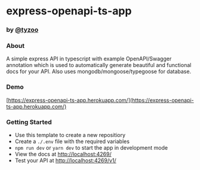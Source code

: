 # express-openapi-ts-app
### by [@tyzoo](https://github.io/tyzoo)

### About
A simple express API in typescript with example OpenAPI/Swagger annotation which is used to automatically generate beautiful and functional docs for your API. Also uses mongodb/mongoose/typegoose for database.

### Demo
[https://express-openapi-ts-app.herokuapp.com/](https://express-openapi-ts-app.herokuapp.com/)

### Getting Started
* Use this template to create a new repositiory
* Create a `./.env` file with the required variables
* `npm run dev` or `yarn dev` to start the app in development mode
* View the docs at [http://localhost:4269/](http://localhost:4269/)
* Test your API at [http://localhost:4269/v1/](http://localhost:4269/v1/)
